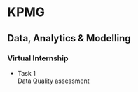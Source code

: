 # KPMG
## Data, Analytics & Modelling
### Virtual Internship
* Task 1  
  Data Quality assessment
  
